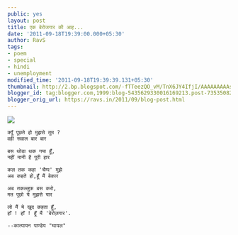 ```yaml
---
public: yes
layout: post
title: एक बेरोजगार की आह...
date: '2011-09-18T19:39:00.000+05:30'
author: RavS
tags:
- poem
- special
- hindi
- unemployment
modified_time: '2011-09-18T19:39:39.131+05:30'
thumbnail: http://2.bp.blogspot.com/-fTTeezQO_vM/TnX6JY4IfjI/AAAAAAAAAsU/W5FqzmiZFn4/s72-c/264990_204878779565126_100001290172059_622354_4339747_n.jpg
blogger_id: tag:blogger.com,1999:blog-5435629330016169213.post-7353508293503501233
blogger_orig_url: https://ravs.in/2011/09/blog-post.html
---
```


[![](http://2.bp.blogspot.com/-fTTeezQO_vM/TnX6JY4IfjI/AAAAAAAAAsU/W5FqzmiZFn4/s400/264990_204878779565126_100001290172059_622354_4339747_n.jpg)](http://2.bp.blogspot.com/-fTTeezQO_vM/TnX6JY4IfjI/AAAAAAAAAsU/W5FqzmiZFn4/s1600/264990_204878779565126_100001290172059_622354_4339747_n.jpg)

```
क्यूँ पूछते हो मुझसे तुम ?
वही सवाल बार बार

बस थोडा थक गया हूँ,
नहीं मानी है पूरी हार

कल तक कहा 'चैम्प' मुझे
अब कहते हो,हूँ मैं बेकार

अब तकल्लुफ बस करो,
मत पूछो ये मुझसे यार

लो मैं ये खुद कहता हूँ,
हाँ ! हाँ ! हूँ मैं 'बेरोज़गार'.

--कात्यायन पाण्डेय "घायल"
```
